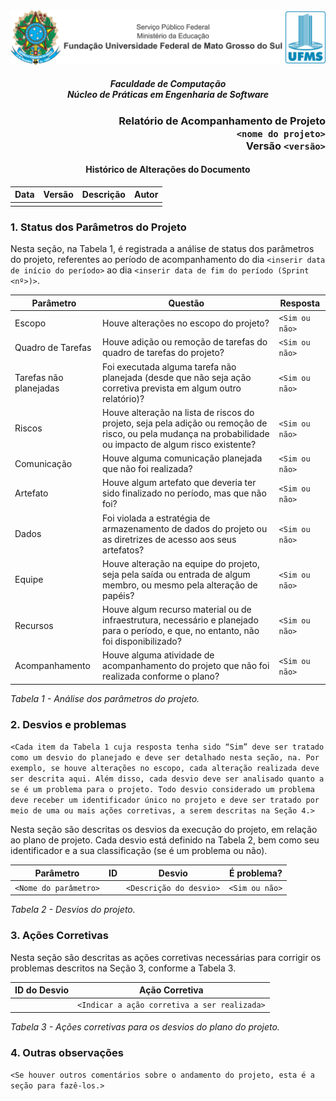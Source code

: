 <div align="center">

<img alt="Cabeçalho UFMS" src="/.assets/cabecalho_docs.png" />

##### Faculdade de Computação <br /> Núcleo de Práticas em Engenharia de Software

</div>

<div align="right">

### Relatório de Acompanhamento de Projeto <br /> `<nome do projeto>` <br /> Versão `<versão>`

</div>

<div align="center">

#### Histórico de Alterações do Documento

| Data | Versão | Descrição | Autor |
| ---- | ------ | --------- | ----- |
|      |        |           |       |

</div>

### 1. Status dos Parâmetros do Projeto

Nesta seção, na Tabela 1, é registrada a análise de status dos parâmetros do projeto, referentes ao período de acompanhamento do dia `<inserir data de início do período>` ao dia `<inserir data de fim do período (Sprint <nº>)>`.

| Parâmetro              | Questão                                                                                                                                                    | Resposta       |
| ---------------------- | ---------------------------------------------------------------------------------------------------------------------------------------------------------- | -------------- |
| Escopo                 | Houve alterações no escopo do projeto?                                                                                                                     | `<Sim ou não>` |
| Quadro de Tarefas      | Houve adição ou remoção de tarefas do quadro de tarefas do projeto?                                                                                        | `<Sim ou não>` |
| Tarefas não planejadas | Foi executada alguma tarefa não planejada (desde que não seja ação corretiva prevista em algum outro relatório)?                                           | `<Sim ou não>` |
| Riscos                 | Houve alteração na lista de riscos do projeto, seja pela adição ou remoção de risco, ou pela mudança na probabilidade ou impacto de algum risco existente? | `<Sim ou não>` |
| Comunicação            | Houve alguma comunicação planejada que não foi realizada?                                                                                                  | `<Sim ou não>` |
| Artefato               | Houve algum artefato que deveria ter sido finalizado no período, mas que não foi?                                                                          | `<Sim ou não>` |
| Dados                  | Foi violada a estratégia de armazenamento de dados do projeto ou as diretrizes de acesso aos seus artefatos?                                               | `<Sim ou não>` |
| Equipe                 | Houve alteração na equipe do projeto, seja pela saída ou entrada de algum membro, ou mesmo pela alteração de papéis?                                       | `<Sim ou não>` |
| Recursos               | Houve algum recurso material ou de infraestrutura, necessário e planejado para o período, e que, no entanto, não foi disponibilizado?                      | `<Sim ou não>` |
| Acompanhamento         | Houve alguma atividade de acompanhamento do projeto que não foi realizada conforme o plano?                                                                | `<Sim ou não>` |

_Tabela 1 - Análise dos parâmetros do projeto._

### 2. Desvios e problemas

`<Cada item da Tabela 1 cuja resposta tenha sido “Sim” deve ser tratado como um desvio do planejado e deve ser detalhado nesta seção, na. Por exemplo, se houve alterações no escopo, cada alteração realizada deve ser descrita aqui. Além disso, cada desvio deve ser analisado quanto a se é um problema para o projeto. Todo desvio considerado um problema deve receber um identificador único no projeto e deve ser tratado por meio de uma ou mais ações corretivas, a serem descritas na Seção 4.>`

Nesta seção são descritas os desvios da execução do projeto, em relação ao plano de projeto. Cada desvio está definido na Tabela 2, bem como seu identificador e a sua classificação (se é um problema ou não).

| Parâmetro             | ID  | Desvio                  | É problema?    |
| --------------------- | --- | ----------------------- | -------------- |
| `<Nome do parâmetro>` |     | `<Descrição do desvio>` | `<Sim ou não>` |

_Tabela 2 - Desvios do projeto._

### 3. Ações Corretivas

Nesta seção são descritas as ações corretivas necessárias para corrigir os problemas descritos na Seção 3, conforme a Tabela 3.

| ID do Desvio | Ação Corretiva                               |
| ------------ | -------------------------------------------- |
|              | `<Indicar a ação corretiva a ser realizada>` |

_Tabela 3 - Ações corretivas para os desvios do plano do projeto._

### 4. Outras observações

`<Se houver outros comentários sobre o andamento do projeto, esta é a seção para fazê-los.>`
